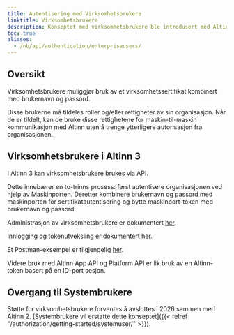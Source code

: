 ```yaml
---
title: Autentisering med Virksomhetsbrukere
linktitle: Virksomhetsbrukere
description: Konseptet med virksomhetsbrukere ble introdusert med Altinn 2.
toc: true
aliases:
  - /nb/api/authentication/enterpriseusers/
---
```


## Oversikt

Virksomhetsbrukere muliggjør bruk av et virksomhetssertifikat kombinert med brukernavn og passord.

Disse brukerne må tildeles roller og/eller rettigheter av sin organisasjon. Når de er tildelt, kan de bruke disse rettighetene for maskin-til-maskin kommunikasjon med Altinn uten å trenge ytterligere autorisasjon fra organisasjonen.

## Virksomhetsbrukere i Altinn 3

I Altinn 3 kan virksomhetsbrukere brukes via API.

Dette innebærer en to-trinns prosess: først autentisere organisasjonen ved hjelp av Maskinporten. Deretter kombinere brukernavn og passord med maskinporten for sertifikatautentisering og bytte maskinport-token med brukernavn og passord.

Administrasjon av virksomhetsbrukere er dokumentert [her](https://altinn.github.io/docs/api/rest/kom-i-gang/virksomhetsbrukere/).

Innlogging og tokenutveksling er dokumentert [her](https://altinn.github.io/docs/api/rest/kom-i-gang/virksomhet/#autentisering-med-virksomhetsbruker-og-maskinporten).

Et Postman-eksempel er tilgjengelig [her](https://github.com/Altinn/altinn-studio/blob/master/src/test/Postman/collections/Organization.postman_collection.json).

Videre bruk med Altinn App API og Platform API er lik bruk av en Altinn-token basert på en ID-port sesjon.

## Overgang til Systembrukere

Støtte for virksomhetsbrukere forventes å avsluttes i 2026 sammen med Altinn 2. [Systembrukere vil erstatte dette konseptet]({{< relref "/authorization/getting-started/systemuser/" >}}).
